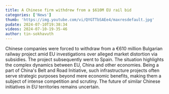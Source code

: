 ```yaml
---
title: A Chinese firm withdrew from a $610M EU rail bid
categories: ['News']
thumb: 'https://img.youtube.com/vi/QYGTTbSAEe4/maxresdefault.jpg'
pudate: 2024-07-10T19:38:34
videos: 2024-07-10-19-35-46
author: tin-sokhavuth
---
```

Chinese companies were forced to withdraw from a €610 million Bulgarian railway project amid EU investigations over alleged market distortion via subsidies. The project subsequently went to Spain. The situation highlights the complex dynamics between EU, China and other economies. Being a part of China's Belt and Road Initiative, such infrastructure projects often serve strategic purposes beyond mere economic benefits, making them a subject of intense competition and scrutiny. The future of similar Chinese initiatives in EU territories remains uncertain.